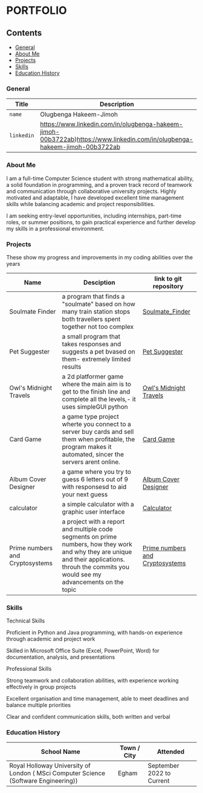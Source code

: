 # PORTFOLIO
## Contents
  - [General](#general)
  - [About Me](#about-me)
  - [Projects](#projects)
  - [Skills](#skills)
  - [Education History](#Education-History)
### General
| Title         | Description                  |
| --------------| ---------------------------- |
| `name`        | Olugbenga Hakeem-Jimoh       |
| `linkedin`    | https://www.linkedin.com/in/olugbenga-hakeem-jimoh-00b3722ab)https://www.linkedin.com/in/olugbenga-hakeem-jimoh-00b3722ab   |

### About Me
I am a full-time Computer Science student with strong mathematical ability, a solid foundation in programming, and a proven track record of teamwork and communication through collaborative university projects. Highly motivated and adaptable, I have developed excellent time management skills while balancing academic and project responsibilities.

I am seeking entry-level opportunities, including internships, part-time roles, or summer positions, to gain practical experience and further develop my skills in a professional environment.

### Projects
These show my progress and improvements in my coding abilities over the years

|  Name             | Desciption      | link to git repository |
| ----------------------------- | ------------- | --------------- |
|Soulmate Finder |  a program that finds a "soulmate" based on how many train station stops both travellers spent together not too complex  | [Soulmate_Finder](https://github.com/Olugbenga2006/SoulmateFinder_JAVA)|
|Pet Suggester |  a small program that takes responses and suggests a pet bvased on them- extremely limited results | [Pet Suggester](https://github.com/Olugbenga2006/PETSUGGESTER_JAVA)|
|Owl's Midnight Travels |  a 2d platformer game where the main aim is to get to the finish line and complete all the levels,- it uses simpleGUI python | [Owl's Midnight Travels](https://github.com/Olugbenga2006/OwlMidnightTravels)|
|Card Game |  a game type project wherte you connect to a server buy cards and sell them when profitable, the program makes it automated, sincer the servers arent online. | [Card Game](https://github.com/Olugbenga2006/CardGame_JAVA)|
|Album Cover Designer |  a game where you try to guess 6 letters out of 9 with responsesd to aid your next guess | [Album Cover Designer](https://github.com/Olugbenga2006/AlbumCoverDesigner)|
|calculator |  a simple calculator with a graphic user interface | [Calculator](https://github.com/Olugbenga2006/calculator)|
|Prime numbers and Cryptosystems |  a project with a report and multiple code segments on prime numbers, how they work and why they are unique and their applications. throuh the commits you would see my advancements on the topic | [Prime numbers and Cryptosystems](https://github.com/Olugbenga2006/prime-numbers-and-cryptosystems/)|



### Skills

Technical Skills

Proficient in Python and Java programming, with hands-on experience through academic and project work

Skilled in Microsoft Office Suite (Excel, PowerPoint, Word) for documentation, analysis, and presentations

Professional Skills

Strong teamwork and collaboration abilities, with experience working effectively in group projects

Excellent organisation and time management, able to meet deadlines and balance multiple priorities

Clear and confident communication skills, both written and verbal

### Education History
| School Name                   | Town / City   |     Attended    |
| ----------------------------- | ------------- | --------------- |
|Royal Holloway University of London ( MSci Computer Science (Software Engineering))  | Egham        |September 2022 to Current|


